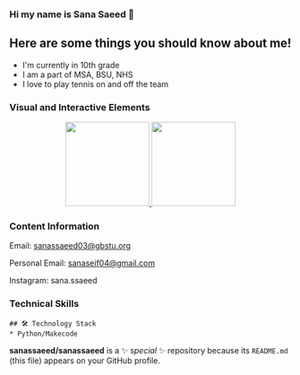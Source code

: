 ### Hi my name is Sana Saeed 👋
## Here are some things you should know about me!
- I'm currently in 10th grade
- I am a part of MSA, BSU, NHS
- I love to play tennis on and off the team

### Visual and Interactive Elements
<p align='center'>
   <a href="https://github-readme-stats.vercel.app/api?username=sanassaeed&show_icons=true&count_private=true">
	       <img height=150 src="https://github-readme-stats.vercel.app/api?username=sanassaeed&show_icons=true&count_private=true"/>
	   </a>
	   <a href="https://github.com/sanassaeed/github-readme-stats">
	       <img height=150 src="https://github-readme-stats.vercel.app/api/top-langs/?username=sanassaeed&layout=compact"/>
	   </a>
</p>



### Content Information
Email: sanassaeed03@gbstu.org

Personal Email: sanaseif04@gmail.com

Instagram: sana.ssaeed

### Technical Skills
	## 🛠 Technology Stack
	* Python/Makecode
 
**sanassaeed/sanassaeed** is a ✨ _special_ ✨ repository because its `README.md` (this file) appears on your GitHub profile.
<!--
Here are some ideas to get you started:

- 🔭 I’m currently working on ...
- 🌱 I’m currently learning ...
- 👯 I’m looking to collaborate on ...
- 🤔 I’m looking for help with ...
- 💬 Ask me about ...
- 📫 How to reach me: ...
- 😄 Pronouns: ...
- ⚡ Fun fact: ...
-->
